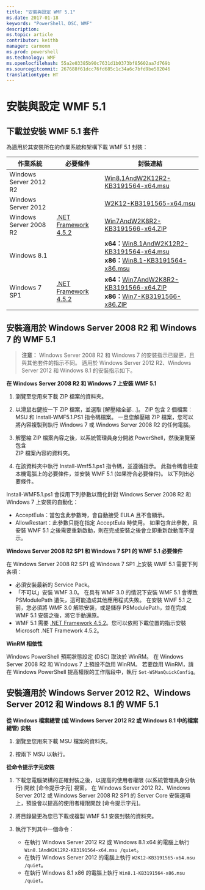 ```yaml
---
title: "安裝與設定 WMF 5.1"
ms.date: 2017-01-18
keywords: "PowerShell、DSC、WMF"
description: 
ms.topic: article
contributor: keithb
manager: carmonm
ms.prod: powershell
ms.technology: WMF
ms.openlocfilehash: 55a2e03385b90c7631d1b0373bf85602aa7d769b
ms.sourcegitcommit: 267688f61dcc76fd685c1c34a6c7bfd9be582046
translationtype: HT
---
```

# <a name="install-and-configure-wmf-51"></a>安裝與設定 WMF 5.1 #


## <a name="download-and-install-the-wmf-51-package"></a>下載並安裝 WMF 5.1 套件

為適用於其安裝所在的作業系統和架構下載 WMF 5.1 封裝︰

| 作業系統         | 必要條件       | 封裝連結             |
|------------------------|---------------------|---------------------------|
| Windows Server 2012 R2 | | [Win8.1AndW2K12R2-KB3191564-x64.msu](https://go.microsoft.com/fwlink/?linkid=839516)|
| Windows Server 2012     | | [W2K12-KB3191565-x64.msu](https://go.microsoft.com/fwlink/?linkid=839513)|
| Windows Server 2008 R2 | [.NET Framework 4.5.2](https://www.microsoft.com/en-ca/download/details.aspx?id=42642) | [Win7AndW2K8R2-KB3191566-x64.ZIP](https://go.microsoft.com/fwlink/?linkid=839523) | 
| Windows 8.1            |  | **x64：**[Win8.1AndW2K12R2-KB3191564-x64.msu](https://go.microsoft.com/fwlink/?linkid=839516) </br> **x86：**[Win8.1-KB3191564-x86.msu](https://go.microsoft.com/fwlink/?linkid=839521) |
| Windows 7 SP1          | [.NET Framework 4.5.2](https://www.microsoft.com/en-ca/download/details.aspx?id=42642) | **x64：**[Win7AndW2K8R2-KB3191566-x64.ZIP](https://go.microsoft.com/fwlink/?linkid=839523) </br> **x86：**[Win7-KB3191566-x86.ZIP](https://go.microsoft.com/fwlink/?linkid=839522)



## <a name="install-wmf-51-for-windows-server-2008-r2-and-windows-7"></a>安裝適用於 Windows Server 2008 R2 和 Windows 7 的 WMF 5.1

> **注意︰** Windows Server 2008 R2 和 Windows 7 的安裝指示已變更，且與其他套件的指示不同。 適用於 Windows Server 2012 R2、Windows Server 2012 和 Windows 8.1 的安裝指示如下。

**在 Windows Server 2008 R2 和 Windows 7 上安裝 WMF 5.1**

1. 瀏覽至您用來下載 ZIP 檔案的資料夾。 

2. 以滑鼠右鍵按一下 ZIP 檔案，並選取 [解壓縮全部...]。 ZIP 包含 2 個檔案︰MSU 和 Install-WMF5.1.PS1 指令碼檔案。 一旦您解壓縮 ZIP 檔案，您可以將內容複製到執行 Windows 7 或 Windows Server 2008 R2 的任何電腦。  

3. 解壓縮 ZIP 檔案內容之後，以系統管理員身分開啟 PowerShell，然後瀏覽至包含  
ZIP 檔案內容的資料夾。 

4. 在該資料夾中執行 Install-Wmf5.1.ps1 指令碼，並遵循指示。 此指令碼會檢查本機電腦上的必要條件，並安裝 WMF 5.1 (如果符合必要條件)。 以下列出必要條件。 

Install-WMF5.1.ps1 會採用下列參數以簡化針對 Windows Server 2008 R2 和 Windows 7 上安裝的自動化：

- AcceptEula：當包含此參數時，會自動接受 EULA 且不會顯示。
- AllowRestart：此參數只能在指定 AcceptEula 時使用。 如果包含此參數，且安裝 WMF 5.1 之後需要重新啟動，則在完成安裝之後會立即重新啟動而不提示。 

**Windows Server 2008 R2 SP1 和 Windows 7 SP1 的 WMF 5.1 必要條件**

在 Windows Server 2008 R2 SP1 或 Windows 7 SP1 上安裝 WMF 5.1 需要下列各項：
- 必須安裝最新的 Service Pack。
- 「不可以」安裝 WMF 3.0。 在具有 WMF 3.0 的情況下安裝 WMF 5.1 會導致 PSModulePath 遺失，這可能造成其他應用程式失敗。 在安裝 WMF 5.1 之前，您必須將 WMF 3.0 解除安裝，或是儲存 PSModulePath，並在完成 WMF 5.1 安裝之後，將它手動還原。 
- WMF 5.1 需要 [.NET Framework 4.5.2](https://www.microsoft.com/en-ca/download/details.aspx?id=42642)。您可以依照下載位置的指示安裝 Microsoft .NET Framework 4.5.2。

**WinRM 相依性** 

Windows PowerShell 預期狀態設定 (DSC) 取決於 WinRM。 在 Windows Server 2008 R2 和 Windows 7 上預設不啟用 WinRM。 若要啟用 WinRM，請在 Windows PowerShell 提高權限的工作階段中，執行 `Set-WSManQuickConfig`。


## <a name="install-wmf-51-for-windows-server-2012-r2-windows-server-2012-and-windows-81"></a>安裝適用於 Windows Server 2012 R2、Windows Server 2012 和 Windows 8.1 的 WMF 5.1
**從 Windows 檔案總管 (或 Windows Server 2012 R2 或 Windows 8.1 中的檔案總管) 安裝**

1. 瀏覽至您用來下載 MSU 檔案的資料夾。

2. 按兩下 MSU 以執行。

**從命令提示字元安裝**

1. 下載您電腦架構的正確封裝之後，以提高的使用者權限 (以系統管理員身分執行) 開啟 [命令提示字元] 視窗。 在 Windows Server 2012 R2、Windows Server 2012 或 Windows Server 2008 R2 SP1 的 Server Core 安裝選項上，預設會以提高的使用者權限開啟 [命令提示字元]。

2. 將目錄變更為您已下載或複製 WMF 5.1 安裝封裝的資料夾。

3. 執行下列其中一個命令：
    - 在執行 Windows Server 2012 R2 或 Windows 8.1 x64 的電腦上執行 `Win8.1AndW2K12R2-KB3191564-x64.msu /quiet`。
    - 在執行 Windows Server 2012 的電腦上執行 `W2K12-KB3191565-x64.msu /quiet`。
    - 在執行 Windows 8.1 x86 的電腦上執行 `Win8.1-KB3191564-x86.msu /quiet`。
    
